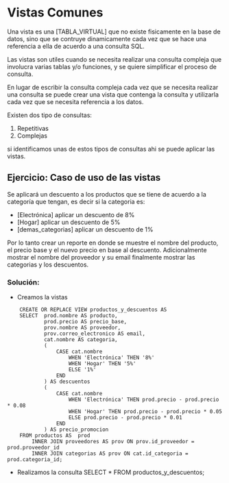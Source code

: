 # Vistas Comunes
Una vista es una [TABLA_VIRTUAL] que no existe fisicamente en la base de datos, sino que se 
contruye dinamicamente cada vez que se hace una referencia a ella de acuerdo a una consulta SQL.

Las vistas son utiles cuando se necesita realizar una consulta compleja que involucra
varias tablas y/o funciones, y se quiere simplificar el proceso de consulta.

En lugar de escribir la consulta compleja cada vez que se necesita realizar una consulta
se puede crear una vista que contenga la consulta y utilizarla cada vez que se necesita
referencia a los datos.

Existen dos tipo de consultas:
1. Repetitivas 
2. Complejas

si identificamos unas de estos tipos de consultas ahi se puede aplicar las vistas.

## Ejercicio: Caso de uso de las vistas
Se aplicará un descuento a los productos que se tiene de acuerdo a la categoría que tengan, es decir si la categoria es:

- [Electrónica] aplicar un descuento de 8%  
- [Hogar] aplicar un descuento de 5%  
- [demas_categorias] aplicar un descuento de 1%  

Por lo tanto crear un reporte en donde se muestre el nombre del producto, el precio base y el nuevo precio en base al descuento. Adicionalmente mostrar el nombre del proveedor y su email finalmente mostrar las categorias y los descuentos.

### Solución:
- Creamos la vistas
~~~
    CREATE OR REPLACE VIEW productos_y_descuentos AS
    SELECT  prod.nombre AS producto,
            prod.precio AS precio_base,
            prov.nombre AS proveedor,
            prov.correo_electronico AS email,
            cat.nombre AS categoria,
            (
                CASE cat.nombre
                    WHEN 'Electrónica' THEN '8%'
                    WHEN 'Hogar' THEN '5%'
                    ELSE '1%'
                END
            ) AS descuentos
            (
                CASE cat.nombre
                    WHEN 'Electrónica' THEN prod.precio - prod.precio * 0.08
                    WHEN 'Hogar' THEN prod.precio - prod.precio * 0.05
                    ELSE prod.precio - prod.precio * 0.01
                END
            ) AS precio_promocion
    FROM productos AS  prod
        INNER JOIN proveedores AS prov ON prov.id_proveedor = prod.proveedor_id
        INNER JOIN categorias AS prov ON cat.id_categoria = prod.categoria_id;
~~~

- Realizamos la consulta
SELECT * FROM productos_y_descuentos;

